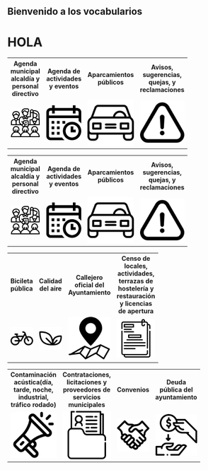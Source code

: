 <link href="stylesheet.css" rel="stylesheet"/>

## Bienvenido a los vocabularios
<h1> HOLA </h1>
<table style="width:100%; table-layout:fixed">
<tr>
<th>  Agenda municipal alcaldía y personal directivo </th>
<th> Agenda de actividades y eventos </th>
<th>  Aparcamientos públicos </th>
<th> Avisos, sugerencias, quejas, y reclamaciones </th>
</tr>
<tr>
        <td style="width:50px">
        <a href="https://leticiarubalcabadg.github.io/FEMPAGENDAMUNICIPAL/"><img src="Iconos/sinergia.png" alt="Agenda municipal" width="150" /> </a>
        </td>
        <td style="width:50px">
          <a href="https://leticiarubalcabadg.github.io/FEMPAGENDAACTIVIDADES/"><img src="Iconos/calendario.png" alt="Agenda" width="150"/></a>
        </td>
        <td style="width:50px">
       <a href="https://leticiarubalcabadg.github.io/FEMAPARCAIENTOS"> <img src="Iconos/coche.png" alt="Aparcamiento" width="150" /> </a>
        </td>
        <td style="width:50px">
       <a href="https://leticiarubalcabadg.github.io/FEMAPAVISOS"> <img src="Iconos/advertencia.png" alt="Avisos" width="150" /> </a>
        </td>
</tr>
</table>
<table style="width:100%; table-layout:fixed">
<tr>
<th>  Agenda municipal alcaldía y personal directivo </th>
<th> Agenda de actividades y eventos </th>
<th>  Aparcamientos públicos </th>
<th> Avisos, sugerencias, quejas, y reclamaciones </th>
</tr>
<tr>
        <td style="width:50px">
        <a href="https://leticiarubalcabadg.github.io/FEMPAGENDAMUNICIPAL/"><img src="Iconos/sinergia.png" alt="Agenda municipal" width="150" /> </a>
        </td>
        <td style="width:50px">
          <a href="https://leticiarubalcabadg.github.io/FEMPAGENDAACTIVIDADES/"><img src="Iconos/calendario.png" alt="Agenda" width="150"/></a>
        </td>
        <td style="width:50px">
       <a href="https://leticiarubalcabadg.github.io/FEMAPARCAIENTOS"> <img src="Iconos/coche.png" alt="Aparcamiento" width="150" /> </a>
        </td>
        <td style="width:50px">
       <a href="https://leticiarubalcabadg.github.io/FEMAPAVISOS"> <img src="Iconos/advertencia.png" alt="Avisos" width="150" /> </a>
        </td>
</tr>
</table>



<table style="width:100%; table-layout:fixed">
<tr>
<th style="width:50px">  Bicileta pública </th>
<th style="width:50px"> Calidad del aire </th>
<th style="width:50px">  Callejero oficial del Ayuntamiento </th>
<th style="width:50px"> Censo de locales, actividades, terrazas de hostelería y restauración y licencias de apertura </th>
</tr>
<tr>
        <td style="width:50px">
        <a href="https://leticiarubalcabadg.github.io/FEMPBICICLETA/"><img src="Iconos/bicicleta.png" alt="Bicicleta" width="150" /> </a>
        </td>
        <td style="width:50px">
          <a href="https://leticiarubalcabadg.github.io/FEMPCALIDADAIRE/"><img src="Iconos/vegano.png" alt="Calidad aire" width="150"/></a>
        </td>
        <td style="width:50px">
       <a href="https://leticiarubalcabadg.github.io/FEMPCALLEJERO"> <img src="Iconos/mapa-con-un-pequeno-simbolo-de-alfiler-dentro-de-un-circulo.png" alt="Callejero oficial" width="150"/> </a>
        </td>
        <td style="width:50px">
       <a href="https://leticiarubalcabadg.github.io/FEMPCENSO"> <img src="Iconos/documentos.png" alt="Censo de locales" width="150" /> </a>
        </td>
</tr>
</table>





<table style="width:100%; table-layout:fixed">
<tr>
<th style="width:50px">Contaminación acústica(día, tarde, noche, industrial, tráfico rodado) </th>
<th style="width:50px">Contrataciones, licitaciones y proveedores de servicios municipales </th> 
<th style="width:50px">Convenios </th>
<th style="width:50px"> Deuda pública del ayuntamiento </th>
</tr>
<tr>
        <td style="width:50px">
        <a href="https://leticiarubalcabadg.github.io/FEMPCONTAMINACION/"><img src="Iconos/megafono.png" alt="Contaminación" width="150" /> </a>
        </td>
        <td style="width:50px">
          <a href="https://leticiarubalcabadg.github.io/FEMPCONTRATACIONES/"><img src="Iconos/dosier.png" alt="Contrataciones" width="150"/></a>
        </td>
        <td style="width:50px">
       <a href="https://leticiarubalcabadg.github.io/FEMPCONVENIOS"> <img src="Iconos/darse-la-mano.png" alt="Convenios" width="150" /> </a>
        </td>
        <td style="width:50px">
       <a href="https://leticiarubalcabadg.github.io/FEMPDEUDAPÚBLICA"> <img src="Iconos/pedir-prestado.png" alt="Deuda" width="150" /> </a>
        </td>
</tr>
</table>



